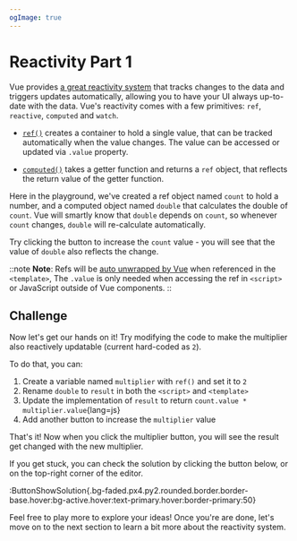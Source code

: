 ```yaml
---
ogImage: true
---
```


# Reactivity Part 1

Vue provides [a great reactivity system](https://vuejs.org/guide/essentials/reactivity-fundamentals.html) that tracks changes to the data and triggers updates automatically, allowing you to have your UI always up-to-date with the data. Vue's reactivity comes with a few primitives: `ref`, `reactive`, `computed` and `watch`.

- [`ref()`](https://vuejs.org/api/reactivity-core.html#ref) creates a container to hold a single value, that can be tracked automatically when the value changes. The value can be accessed or updated via `.value` property.

- [`computed()`](https://vuejs.org/api/reactivity-core.html#computed) takes a getter function and returns a `ref` object, that reflects the return value of the getter function.

Here in the playground, we've created a ref object named `count` to hold a number, and a computed object named `double` that calculates the double of `count`. Vue will smartly know that `double` depends on `count`, so whenever `count` changes, `double` will re-calculate automatically.

Try clicking the button to increase the `count` value - you will see that the value of `double` also reflects the change.

::note
**Note**: Refs will be [auto unwrapped by Vue](https://vuejs.org/guide/essentials/reactivity-fundamentals.html#declaring-reactive-state-1) when referenced in the `<template>`, The `.value` is only needed when accessing the ref in `<script>` or JavaScript outside of Vue components.
::

## Challenge

Now let's get our hands on it! Try modifying the code to make the multiplier also reactively updatable (current hard-coded as `2`).

To do that, you can:

1. Create a variable named `multiplier` with `ref()` and set it to `2`
2. Rename `double` to `result` in both the `<script>` and `<template>`
3. Update the implementation of `result` to return `count.value * multiplier.value`{lang=js}
4. Add another button to increase the `multiplier` value

That's it! Now when you click the multiplier button, you will see the result get changed with the new multiplier.

If you get stuck, you can check the solution by clicking the button below, or on the top-right corner of the editor.

:ButtonShowSolution{.bg-faded.px4.py2.rounded.border.border-base.hover:bg-active.hover:text-primary.hover:border-primary:50}

Feel free to play more to explore your ideas! Once you're are done, let's move on to the next section to learn a bit more about the reactivity system.

